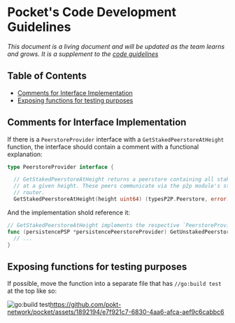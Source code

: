 # Pocket's Code Development Guidelines <!-- omit in toc -->

_This document is a living document and will be updated as the team learns and grows. It is a supplement to the [code guidelines](./CODE_GUIDELINES.md)_

## Table of Contents <!-- omit in toc -->

- [Comments for Interface Implementation](#comments-for-interface-implementation)
- [Exposing functions for testing purposes](#exposing-functions-for-testing-purposes)

## Comments for Interface Implementation

If there is a `PeerstoreProvider` interface with a `GetStakedPeerstoreAtHeight` function, the interface should contain a comment with a functional explanation:

```go
type PeerstoreProvider interface {

  // GetStakedPeerstoreAtHeight returns a peerstore containing all staked peers
  // at a given height. These peers communicate via the p2p module's staked actor
  // router.
  GetStakedPeerstoreAtHeight(height uint64) (typesP2P.Peerstore, error)
```

And the implementation shold reference it:

```go
// GetStakedPeerstoreAtHeight implements the respective `PeerstoreProvider` interface method.
func (persistencePSP *persistencePeerstoreProvider) GetUnstakedPeerstore() (typesP2P.Peerstore, error) {
  // ...
}
```

## Exposing functions for testing purposes

If possible, move the function into a separate file that has `//go:build test` at the top like so:

![go:build test](https://github.com/pokt-network/pocket/assets/1892194/e7f921c7-6830-4aa6-afca-aef9c6cabbc6)https://github.com/pokt-network/pocket/assets/1892194/e7f921c7-6830-4aa6-afca-aef9c6cabbc6
